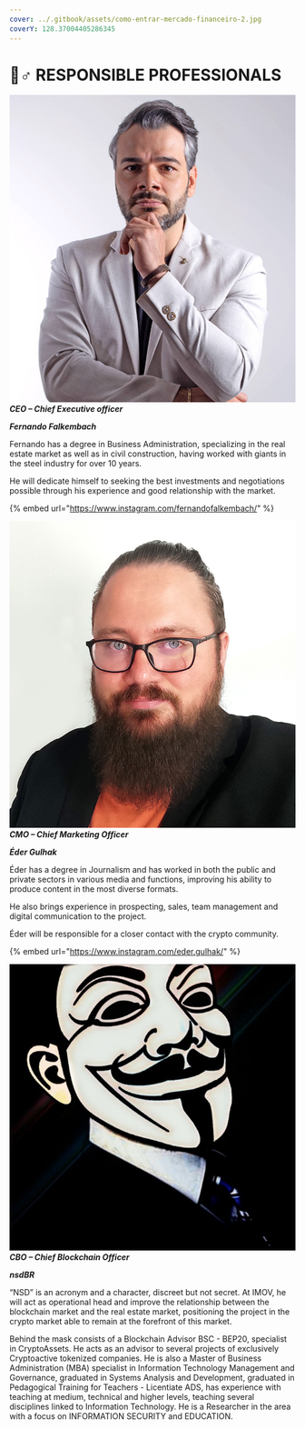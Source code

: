 ```yaml
---
cover: ../.gitbook/assets/como-entrar-mercado-financeiro-2.jpg
coverY: 128.37004405286345
---
```


# 🤵♂ RESPONSIBLE PROFESSIONALS

<img src="../.gitbook/assets/image (28).png" alt="" data-size="line"> _**CEO – Chief Executive officer**_

_**Fernando Falkembach**_

Fernando has a degree in Business Administration, specializing in the real estate market as well as in civil construction, having worked with giants in the steel industry for over 10 years.&#x20;

He will dedicate himself to seeking the best investments and negotiations possible through his experience and good relationship with the market.

{% embed url="https://www.instagram.com/fernandofalkembach/" %}



<img src="../.gitbook/assets/image (9).png" alt="" data-size="line"> _**CMO – Chief Marketing Officer**_

_**Éder Gulhak**_

Éder has a degree in Journalism and has worked in both the public and private sectors in various media and functions, improving his ability to produce content in the most diverse formats.&#x20;

He also brings experience in prospecting, sales, team management and digital communication to the project.&#x20;

Éder will be responsible for a closer contact with the crypto community.

{% embed url="https://www.instagram.com/eder.gulhak/" %}

<img src="../.gitbook/assets/nsdBR - Perfil.jpg" alt="" data-size="line"> _**CBO – Chief Blockchain Officer**_

_**nsdBR**_

“NSD” is an acronym and a character, discreet but not secret. At IMOV, he will act as operational head and improve the relationship between the blockchain market and the real estate market, positioning the project in the crypto market able to remain at the forefront of this market.&#x20;

Behind the mask consists of a Blockchain Advisor BSC - BEP20, specialist in CryptoAssets. He acts as an advisor to several projects of exclusively Cryptoactive tokenized companies. He is also a Master of Business Administration (MBA) specialist in Information Technology Management and Governance, graduated in Systems Analysis and Development, graduated in Pedagogical Training for Teachers - Licentiate ADS, has experience with teaching at medium, technical and higher levels, teaching several disciplines linked to Information Technology. He is a Researcher in the area with a focus on INFORMATION SECURITY and EDUCATION.
